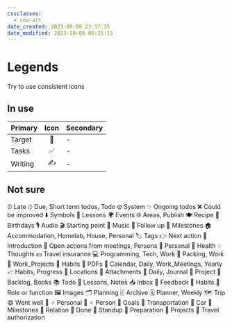 ```yaml
---
cssclasses:
  - row-alt
date_created: 2023-09-09 23:17:35
date_modified: 2023-10-08 06:25:15
---
```

# Legends

Try to use consistent icons

## In use

| Primary | Icon | Secondary |
| :------- | :--: | :----|
| Target   | 🎯   | - |
| Tasks    | ✅   | - |
| Writing  | ✍   | - |

## Not sure

⏰ Late
⏱ Due, Short term todos, Todo
⚙ System
✨ Ongoing todos
❌ Could be improved
⬇️ Symbols
🌈 Lessons
🌍 Events
🌐 Areas, Publish
🍽 Recipe
🎉 Birthdays
🎙 Audio
🎬 Starting point
🎵 Music
🏃 Follow up
🏅 Milestones
🏠 Accommodation, Homelab, House, Personal
🏷 Tags
👉 Next action
👋 Introduction
👥 Open actions from meetings, Persons
💁 Personal
💉 Health
💡 Thoughts
💵 Travel insurance
💻 Programming, Tech, Work
💼 Packing, Work
📁 Work_Projects
📃 Habits
📄 PDFs
📅 Calendar, Daily, Work_Meetings, Yearly
📈 Habits, Progress
📍 Locations
📎 Attachments
📓 Daily, Journal
📔 Project
📖 Backlog, Books
📚 Todo
📝 Lessons, Notes
📥 Inbox
🔁 Feedback
🔄 Habits
🔧 Role or function
🖼 Images
🗂 Planning
🗄 Archive
🗓 Planner, Weekly
🗺 Trip
😄 Went well
🙋 ♂️ Personal
🙎 ♀️ Person
🚀 Goals
🚅 Transportation
🚗 Car
🚩 Milestones
🤝 Relation
🥳 Done
🧍 Standup
🧐 Preparation
🧩 Projects
🧾 Travel authorization

